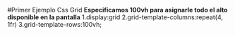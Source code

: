 #Primer Ejemplo Css Grid
**Especificamos 100vh para asignarle todo el alto disponible en la pantalla**
1.display:grid
2.grid-template-columns:repeat(4, 1fr)
3.grid-template-rows:100vh;